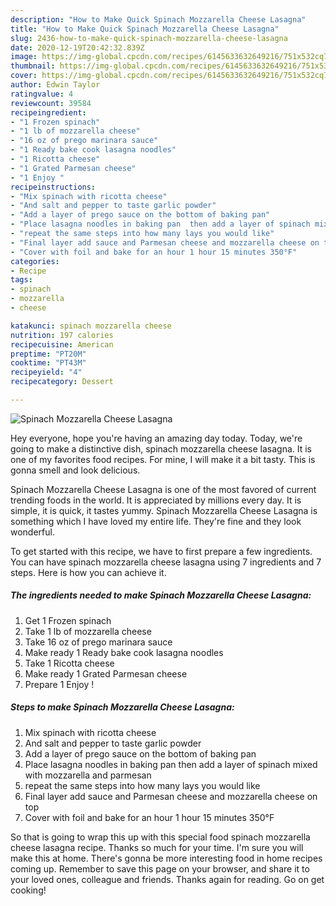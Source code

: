 ```yaml
---
description: "How to Make Quick Spinach Mozzarella Cheese Lasagna"
title: "How to Make Quick Spinach Mozzarella Cheese Lasagna"
slug: 2436-how-to-make-quick-spinach-mozzarella-cheese-lasagna
date: 2020-12-19T20:42:32.839Z
image: https://img-global.cpcdn.com/recipes/6145633632649216/751x532cq70/spinach-mozzarella-cheese-lasagna-recipe-main-photo.jpg
thumbnail: https://img-global.cpcdn.com/recipes/6145633632649216/751x532cq70/spinach-mozzarella-cheese-lasagna-recipe-main-photo.jpg
cover: https://img-global.cpcdn.com/recipes/6145633632649216/751x532cq70/spinach-mozzarella-cheese-lasagna-recipe-main-photo.jpg
author: Edwin Taylor
ratingvalue: 4
reviewcount: 39584
recipeingredient:
- "1 Frozen spinach"
- "1 lb of mozzarella cheese"
- "16 oz of prego marinara sauce"
- "1 Ready bake cook lasagna noodles"
- "1 Ricotta cheese"
- "1 Grated Parmesan cheese"
- "1 Enjoy "
recipeinstructions:
- "Mix spinach with ricotta cheese"
- "And salt and pepper to taste garlic powder"
- "Add a layer of prego sauce on the bottom of baking pan"
- "Place lasagna noodles in baking pan  then add a layer of spinach mixed with mozzarella and parmesan"
- "repeat the same steps into how many lays you would like"
- "Final layer add sauce and Parmesan cheese and mozzarella cheese on top"
- "Cover with foil and bake for an hour 1 hour 15 minutes 350°F"
categories:
- Recipe
tags:
- spinach
- mozzarella
- cheese

katakunci: spinach mozzarella cheese 
nutrition: 197 calories
recipecuisine: American
preptime: "PT20M"
cooktime: "PT43M"
recipeyield: "4"
recipecategory: Dessert

---
```



![Spinach Mozzarella Cheese Lasagna](https://img-global.cpcdn.com/recipes/6145633632649216/751x532cq70/spinach-mozzarella-cheese-lasagna-recipe-main-photo.jpg)

Hey everyone, hope you're having an amazing day today. Today, we're going to make a distinctive dish, spinach mozzarella cheese lasagna. It is one of my favorites food recipes. For mine, I will make it a bit tasty. This is gonna smell and look delicious.

Spinach Mozzarella Cheese Lasagna is one of the most favored of current trending foods in the world. It is appreciated by millions every day. It is simple, it is quick, it tastes yummy. Spinach Mozzarella Cheese Lasagna is something which I have loved my entire life. They're fine and they look wonderful.




To get started with this recipe, we have to first prepare a few ingredients. You can have spinach mozzarella cheese lasagna using 7 ingredients and 7 steps. Here is how you can achieve it.

<!--inarticleads1-->

##### The ingredients needed to make Spinach Mozzarella Cheese Lasagna:

1. Get 1 Frozen spinach
1. Take 1 lb of mozzarella cheese
1. Take 16 oz of prego marinara sauce
1. Make ready 1 Ready bake cook lasagna noodles
1. Take 1 Ricotta cheese
1. Make ready 1 Grated Parmesan cheese
1. Prepare 1 Enjoy !




<!--inarticleads2-->

##### Steps to make Spinach Mozzarella Cheese Lasagna:

1. Mix spinach with ricotta cheese
1. And salt and pepper to taste garlic powder
1. Add a layer of prego sauce on the bottom of baking pan
1. Place lasagna noodles in baking pan  then add a layer of spinach mixed with mozzarella and parmesan
1. repeat the same steps into how many lays you would like
1. Final layer add sauce and Parmesan cheese and mozzarella cheese on top
1. Cover with foil and bake for an hour 1 hour 15 minutes 350°F




So that is going to wrap this up with this special food spinach mozzarella cheese lasagna recipe. Thanks so much for your time. I'm sure you will make this at home. There's gonna be more interesting food in home recipes coming up. Remember to save this page on your browser, and share it to your loved ones, colleague and friends. Thanks again for reading. Go on get cooking!
